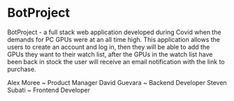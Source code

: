 # BotProject

BotProject - a full stack web application developed during Covid when the demands for PC GPUs were at an all time high. This application allows the users to create an account and log in, then they will be able to add the GPUs they want to their watch list, after the GPUs in the watch list have been back in stock the user will receive an email notification with the link to purchase.


Alex Moree ~ Product Manager
David Guevara ~ Backend Developer 
Steven Subati ~ Frontend Developer
